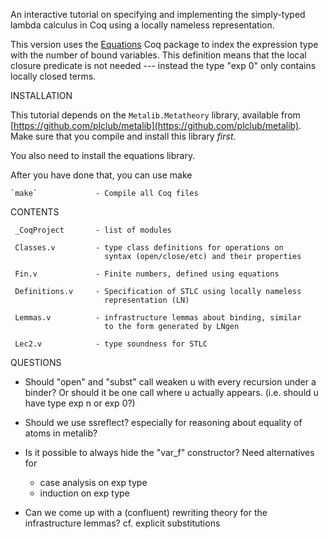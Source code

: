An interactive tutorial on specifying and implementing the simply-typed
lambda calculus in Coq using a locally nameless representation.

This version uses the [Equations](https://github.com/mattam82/Coq-Equations)
Coq package to index the expression type with the number of bound
variables. This definition means that the local closure predicate is not
needed --- instead the type "exp 0" only contains locally closed terms.


INSTALLATION

  This tutorial depends on the `Metalib.Metatheory` library, available from
  [https://github.com/plclub/metalib](https://github.com/plclub/metalib).
  Make sure that you compile and install this library _first_.

  You also need to install the equations library.

  After you have done that, you can use make

    `make`             - Compile all Coq files

CONTENTS

     _CoqProject       - list of modules

     Classes.v         - type class definitions for operations on 
                         syntax (open/close/etc) and their properties

     Fin.v             - Finite numbers, defined using equations
     
     Definitions.v     - Specification of STLC using locally nameless
                         representation (LN)
                         
     Lemmas.v          - infrastructure lemmas about binding, similar 
                         to the form generated by LNgen
                         
     Lec2.v            - type soundness for STLC


QUESTIONS

- Should "open" and "subst" call weaken u with every recursion under a binder? Or should 
  it be one call where u actually appears.
  (i.e. should u have type exp n or exp 0?)

- Should we use ssreflect? especially for reasoning about equality of atoms in metalib?

- Is it possible to always hide the "var_f" constructor? Need alternatives for 
    * case analysis on exp type
    * induction on exp type

- Can we come up with a (confluent) rewriting theory for the infrastructure lemmas?
  cf. explicit substitutions
  
  
